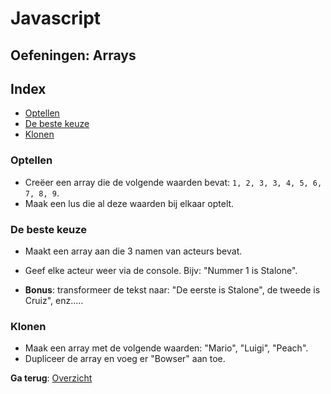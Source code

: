 # Javascript

## Oefeningen: Arrays

## Index
 - [Optellen](#optellen)
 - [De beste keuze](#de-beste-keuze)
 - [Klonen](#klonen)

### Optellen
 - Creëer een array die de volgende waarden bevat: ``1, 2, 3, 3, 4, 5, 6, 7, 8, 9``.
 - Maak een lus die al deze waarden bij elkaar optelt.

### De beste keuze
 - Maakt een array aan die 3 namen van acteurs bevat.
 - Geef elke acteur weer via de console. Bijv: "Nummer 1 is Stalone".

 - **Bonus**: transformeer de tekst naar: "De eerste is Stalone", de tweede is Cruiz", enz.....

### Klonen
 - Maak een array met de volgende waarden: "Mario", "Luigi", "Peach".
 - Dupliceer de array en voeg er "Bowser" aan toe.


**Ga terug**: [Overzicht](../../)  